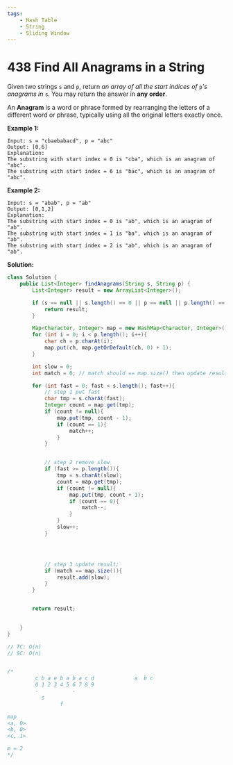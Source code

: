 ```yaml
---
tags:
    - Hash Table
    - String
    - Sliding Window
---
```


# 438 Find All Anagrams in a String

Given two strings `s` and `p`, return *an array of all the start indices of* `p`*'s anagrams in* `s`. You may return the answer in **any order**.

An **Anagram** is a word or phrase formed by rearranging the letters of a different word or phrase, typically using all the original letters exactly once.

**Example 1:**

```
Input: s = "cbaebabacd", p = "abc"
Output: [0,6]
Explanation:
The substring with start index = 0 is "cba", which is an anagram of "abc".
The substring with start index = 6 is "bac", which is an anagram of "abc".
```

**Example 2:**

```
Input: s = "abab", p = "ab"
Output: [0,1,2]
Explanation:
The substring with start index = 0 is "ab", which is an anagram of "ab".
The substring with start index = 1 is "ba", which is an anagram of "ab".
The substring with start index = 2 is "ab", which is an anagram of "ab".
```

**Solution:**

```java
class Solution {
    public List<Integer> findAnagrams(String s, String p) {
        List<Integer> result = new ArrayList<Integer>();

        if (s == null || s.length() == 0 || p == null || p.length() == 0 || s.length() < p.length()){
            return result;
        }

        Map<Character, Integer> map = new HashMap<Character, Integer>();
        for (int i = 0; i < p.length(); i++){
            char ch = p.charAt(i);
            map.put(ch, map.getOrDefault(ch, 0) + 1);
        }

        int slow = 0;
        int match = 0; // match should == map.size() then update result

        for (int fast = 0; fast < s.length(); fast++){
            // step 1 put fast
            char tmp = s.charAt(fast);
            Integer count = map.get(tmp);
            if (count != null){
                map.put(tmp, count - 1);
                if (count == 1){
                    match++;
                }
            }


            // step 2 remove slow
            if (fast >= p.length()){
                tmp = s.charAt(slow);
                count = map.get(tmp);
                if (count != null){
                    map.put(tmp, count + 1);
                    if (count == 0){
                        match--;
                    }
                }
                slow++;
            }




            // step 3 update result;
            if (match == map.size()){
                result.add(slow);
            }
        }


        return result;

        
    }
}

// TC: O(n)
// SC: O(n)


/*
         c b a e b a b a c d             a  b c
         0 1 2 3 4 5 6 7 8 9    
         -           -
           s
                 f

map
<a, 0>
<b, 0>
<c, 1>     

m = 2
*/
```


